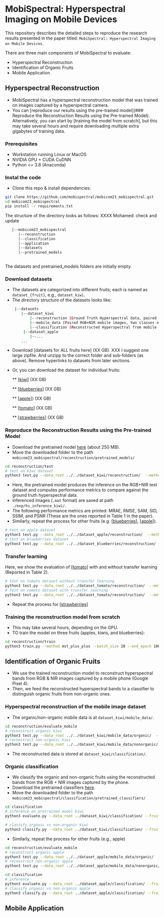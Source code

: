 # MobiSpectral: Hyperspectral Imaging on Mobile Devices

This repository describes the detailed steps to reproduce the research results presented in the paper titled: 
``MobiSpectral: Hyperspectral Imaging on Mobile Devices``.  

There are three main components of MobiSpectral to evaluate: 
- Hyperspectral Reconstruction
- Identification of Organic Fruits 
- Mobile Application

## Hyperspectral Reconstruction
- MobiSpectral has a hyperspectral reconstruction model that was trained on images captured by a hyperspectral camera.
- You can [reproduce our results using the pre-trained model](### Reproduce the Reconstruction Results using the Pre-trained Model). Alternatively, you can start by [training the model from scratch], but this may take several hours and require downloading multiple extra gigabytes of training data.
  
### Prerequisites
- Workstation running Linux or MacOS
- NVIDIA GPU + CUDA CuDNN
- Python <= 3.8 (Anaconda)

### Instal the code 
- Clone this repo & install dependencies:
```bash
git clone https://github.com/mobispectral/mobicom23_mobispectral.git
cd mobicom23_mobispectral
pip install -r requirements.txt
```

The structure of the directory looks as follows:  XXXX Mohamed: check and update 

```bash
   |--mobicom23_mobispectral
      |--reconstruction
      |--classification
      |--application 
      |--datasets
      |--pretrained_models
  
```
The datasets and pretrained_models folders are initially empty. 

### Download datasets
- The datasets are categorized into different fruits; each is named as ``dataset_{fruit}``, e.g., ``dataset_kiwi``. 
- The directory structure of the datasets looks like: 
  ```bash
   |--datasets
      |--dataset_kiwi
          |--reconstruction (Ground Truth Hyperspectral data, paired to RGB+NIR)
          |--mobile_data (Paired RGB+NIR mobile images, two classes organic/non-organic)
          |--classification (Reconstructed Hyperspectral from mobile images)
       |--dataset_apple
          |--...
      ... 
  ```

* Download [datasets for ALL fruits here] (XX GB). XXX I suggest one large zipfile. And unzipp to the correct folder and sub-folders (as above). Remove hyperlinks to datasets from later sections. 

* Or, you can download the dataset for individual fruits:
  
  ** [[kiwi](https://drive.google.com/file/d/16B9Jnwgo9Xev4db3ROqvL8_64vAr3l-H/view?usp=sharing)] (XX GB)

  ** [[blueberries](https://drive.google.com/file/d/1jYHs0Q9rnsx58IaHoR0wSvS4Ep0l7IUO/view?usp=sharing)] (XX GB)

  ** [[apple](https://drive.google.com/file/d/1WtogFi1ahG5ejzpcp0GcUs64MEuQDJjT/view?usp=sharing)]) (XX GB)

  ** [[tomato](https://drive.google.com/file/d/1WbQpNG6GFtvjijb9g27n8QE_yDip8tGH/view?usp=sharing)] (XX GB)

  ** [[strawberries](https://drive.google.com/file/d/1taaiWVIwjy8PtiuxdxNvr2CTWkuhv_Q4/view?usp=sharing)] (XX GB)
   
 
### Reproduce the Reconstruction Results using the Pre-trained Model
- Download the pretrained model [here](https://drive.google.com/file/d/17RGFLNClfeqXwU-uVHdVnYEivxbQ6HrT/view?usp=sharing) (about 250 MB).
- Move the downloaded folder to the path ```mobicom23_mobispectral/reconstruction/pretrained_models/```
```bash
cd reconstruction/test
# test on kiwi dataset 
python3 test.py --data_root ../../dataset_kiwi/reconstruction/  --method mst_plus_plus --pretrained_model_path ../pretrained_models/mst_apple_kiwi_blue_68ch.pth --outf ./exp/hs_inference_kiwi/  --gpu_id 0
```
- Here, the pretrained model produces the inference on the RGB+NIR test dataset and computes performance metrics to compare against the ground truth hyperspectral data.
- Inferenced images (```.mat``` format) are saved at path ```./exp/hs_inference_kiwi/```.
- The following performance metrics are printed: MRAE, RMSE, SAM, SID, SSIM, and PSNR (These are the ones reported in Table 1 in the paper). 
- Similarly, repeat the process for other fruits (e.g. [[blueberries](https://drive.google.com/file/d/1jYHs0Q9rnsx58IaHoR0wSvS4Ep0l7IUO/view?usp=sharing)], [[apple](https://drive.google.com/file/d/1WtogFi1ahG5ejzpcp0GcUs64MEuQDJjT/view?usp=sharing)]).
```bash
# test on apple dataset 
python3 test.py --data_root ../../dataset_apple/reconstruction/  --method mst_plus_plus --pretrained_model_path ../pretrained_models/mst_apple_kiwi_blue_68ch.pth --outf ./exp/hs_inference_apple/  --gpu_id 0
# test on blueberries dataset 
python3 test.py --data_root ../../dataset_blueberries/reconstruction/  --method mst_plus_plus --pretrained_model_path ../pretrained_models/mst_apple_kiwi_blue_68ch.pth --outf ./exp/hs_inference_blueberries/  --gpu_id 0
```
### Transfer learning 
Here, we show the evaluation of [[tomato](https://drive.google.com/file/d/1WbQpNG6GFtvjijb9g27n8QE_yDip8tGH/view?usp=sharing)] with and without transfer learning (Reported in Table 2). 
```bash
# test on tomato dataset without transfer learning
python3 test.py --data_root ../../dataset_tomato/reconstruction/  --method mst_plus_plus --pretrained_model_path ../pretrained_models/mst_apple_kiwi_blue_68ch.pth --outf ./exp/hs_inference_tomato/  --gpu_id 0
# test on tomato dataset with transfer learning
python3 test.py --data_root ../../dataset_tomato/reconstruction/  --method mst_plus_plus --pretrained_model_path ../pretrained_models/mst_tomato_transfer_68ch.pth --outf ./exp/hs_inference_tomato/  --gpu_id 0
```
- Repeat the process for [[strawberries](https://drive.google.com/file/d/1taaiWVIwjy8PtiuxdxNvr2CTWkuhv_Q4/view?usp=sharing)]

### Training the reconstruction model from scratch
- This may take several hours, depending on the GPU.
- TO train the model on three fruits (apples, kiwis, and blueberries):
```bash
cd reconstruction/train
python3 train.py --method mst_plus_plus --batch_size 20 --end_epoch 100 --init_lr 4e-4 --outf ./exp/mst_apple_kiwi_blue/ --data_root1 ../../dataset_apple/reconstruction/ --data_root2 ../../dataset_kiwi/reconstruction/ --data_root3 ../../dataset_blueberries/reconstruction/ --patch_size 64 --stride 64 --gpu_id 0
```

## Identification of Organic Fruits
- We use the trained reconstruction model to reconstruct hyperspectral bands from RGB & NIR images captured by a mobile phone (Google Pixel 4).
- Then, we feed the reconstructed hyperspectral bands to a classifier to distinguish organic fruits from non-organic ones. 

### Hyperspectral reconstruction of the mobile image dataset 
- The organic/non-organic mobile data is at ```dataset_kiwi/mobile_data/```.
```bash
cd reconstruction/evaluate_mobile
# reconstruct organic kiwi
python3 test.py --data_root ../../dataset_kiwi/mobile_data/organic/  --method mst_plus_plus --pretrained_model_path ../pretrained_models/mst_apple_kiwi_blue_68ch.pth --outf ../../dataset_kiwi/classification/working_organic/  --gpu_id 0
# reconstruct non-organic kiwi
python3 test.py --data_root ../../dataset_kiwi/mobile_data/nonorganic/  --method mst_plus_plus --pretrained_model_path ../pretrained_models/mst_apple_kiwi_blue_68ch.pth --outf ../../dataset_kiwi/classification/working_nonorganic/  --gpu_id 0
```
- The reconstructed data is stored at ```dataset_kiwi/classification/```.

### Organic classification
- We classify the organic and non-organic fruits using the reconstructed bands from the RGB + NIR images captured by the phone.
- Download the pretrained classifiers [here](https://drive.google.com/file/d/1MapCPrTQaRPANhF5x5Jsxs0pU9gb9YFh/view?usp=sharing).
- Move the downloaded folder to the path ```mobicom23_mobispectral/classification/pretrained_classifiers/```
```bash 
cd classification
# inference on pretrained model kiwi
python3 evaluate.py --data_root ../dataset_kiwi/classification/ --fruit kiwi --pretrained_classifier ./pretrained_classifiers/MLP_kiwi.pkl

# classify organic vs non-organic kiwi
python3 classify.py --data_root ../dataset_kiwi/classification/ --fruit kiwi
```

- Similarly, repeat the process for other fruits (e.g., apple)
```bash
cd reconstruction/evaluate_mobile
# reconstruct organic apple
python3 test.py --data_root ../../dataset_apple/mobile_data/organic/  --method mst_plus_plus --pretrained_model_path ../pretrained_models/mst_apple_kiwi_blue_68ch.pth --outf ../../dataset_apple/classification/working_organic/  --gpu_id 0
# reconstruct non-organic apple
python3 test.py --data_root ../../dataset_apple/mobile_data/nonorganic/  --method mst_plus_plus --pretrained_model_path ../pretrained_models/mst_apple_kiwi_blue_68ch.pth --outf ../../dataset_apple/classification/working_nonorganic/  --gpu_id 0
```
```bash
cd classification
# inference
python3 evaluate.py --data_root ../dataset_apple/classification/ --fruit apple --pretrained_classifier ./pretrained_classifiers/MLP_apple.pkl
# classify organic vs non-organic apple
python3 classify.py --data_root ../dataset_apple/classification/ --fruit apple
```

## Mobile Application
